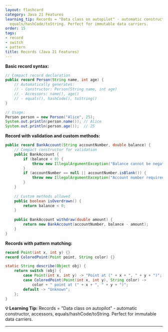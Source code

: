 ```yaml
---
layout: flashcard
category: Java 21 Features
learning_tip: Records = "Data class on autopilot" - automatic constructor, accessors,
  equals/hashCode/toString. Perfect for immutable data carriers.
order: 15
tags:
- record
- switch
- pattern
title: Records (Java 21 Features)
---
```



**Basic record syntax:**
```java
// Compact record declaration
public record Person(String name, int age) {
    // Automatically generates:
    // - Constructor: Person(String name, int age)
    // - Accessors: name(), age()
    // - equals(), hashCode(), toString()
}

// Usage:
Person person = new Person("Alice", 25);
System.out.println(person.name()); // Alice
System.out.println(person.age());  // 25
```

**Record with validation and custom methods:**
```java
public record BankAccount(String accountNumber, double balance) {
    // Compact constructor for validation
    public BankAccount {
        if (balance < 0) {
            throw new IllegalArgumentException("Balance cannot be negative");
        }
        if (accountNumber == null || accountNumber.isBlank()) {
            throw new IllegalArgumentException("Account number required");
        }
    }
    
    // Custom methods allowed
    public boolean isOverdrawn() {
        return balance < 0;
    }
    
    public BankAccount withdraw(double amount) {
        return new BankAccount(accountNumber, balance - amount);
    }
}
```

**Records with pattern matching:**
```java
record Point(int x, int y) {}
record ColoredPoint(Point point, String color) {}

static String describe(Object obj) {
    return switch (obj) {
        case Point(int x, int y) -> "Point at (" + x + ", " + y + ")";
        case ColoredPoint(Point(int x, int y), String color) -> 
            color + " point at (" + x + ", " + y + ")";
        default -> "Unknown";
    };
}
```

**💡 Learning Tip:** Records = "Data class on autopilot" - automatic constructor, accessors, equals/hashCode/toString. Perfect for immutable data carriers.

---
